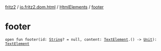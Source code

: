 [fritz2](../../index.md) / [io.fritz2.dom.html](../index.md) / [HtmlElements](index.md) / [footer](./footer.md)

# footer

`open fun footer(id: `[`String`](https://kotlinlang.org/api/latest/jvm/stdlib/kotlin/-string/index.html)`? = null, content: `[`TextElement`](../-text-element/index.md)`.() -> `[`Unit`](https://kotlinlang.org/api/latest/jvm/stdlib/kotlin/-unit/index.html)`): `[`TextElement`](../-text-element/index.md)
